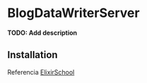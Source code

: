 # BlogDataWriterServer

**TODO: Add description**

## Installation



Referencia [ElixirSchool](https://elixirschool.com/en/lessons/ecto/basics)
